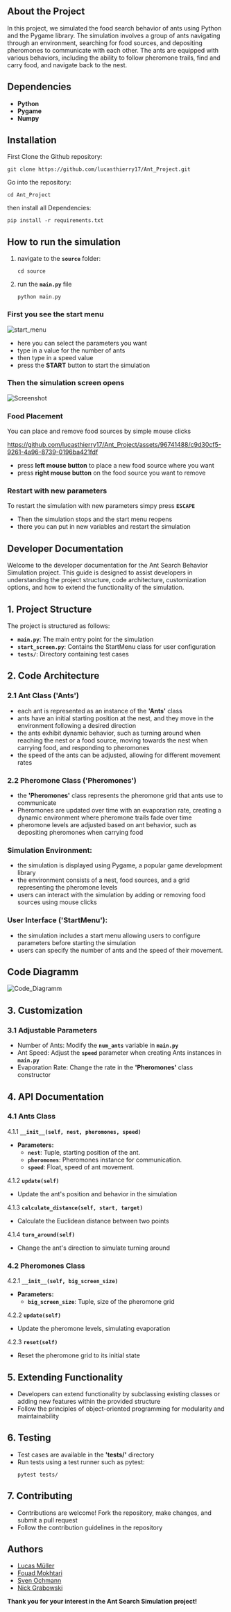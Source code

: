 ## About the Project
In this project, we simulated the food search behavior of ants using Python and the Pygame library. The simulation involves a group of ants navigating through an environment, searching for food sources, and depositing pheromones to communicate with each other. The ants are equipped with various behaviors, including the ability to follow pheromone trails, find and carry food, and navigate back to the nest.

## Dependencies

 - **Python**
 - **Pygame**
 - **Numpy**

## Installation
First Clone the Github repository:
```
git clone https://github.com/lucasthierry17/Ant_Project.git
```
Go into the repository:
```
cd Ant_Project
```
then install all Dependencies:
```
pip install -r requirements.txt
```

## How to run the simulation
1. navigate to the **`source`** folder:
   ```console
   cd source
   ```
2. run the **`main.py`** file
   ```console
   python main.py
   ```
### First you see the start menu
![start_menu](https://github.com/lucasthierry17/Ant_Project/assets/96741488/d2f7ec1c-a1a1-4cbb-847e-0d474dcc7cfe)
- here you can select the parameters you want
- type in a value for the number of ants
- then type in a speed value
- press the **START** button to start the simulation

### Then the simulation screen opens
![Screenshot](simulation_screen.png)

### Food Placement
You can place and remove food sources by simple mouse clicks

https://github.com/lucasthierry17/Ant_Project/assets/96741488/c9d30cf5-9261-4a96-8739-0196ba421fdf
- press **left mouse button** to place a new food source where you want
- press **right mouse button** on the food source you want to remove

### Restart with new parameters
To restart the simulation with new parameters simpy press **`ESCAPE`**

- Then the simulation stops and the start menu reopens
- there you can put in new variables and restart the simulation

## Developer Documentation
Welcome to the developer documentation for the Ant Search Behavior Simulation project. This guide is designed to assist developers in understanding the project structure, code architecture, customization options, and how to extend the functionality of the simulation.

## 1. Project Structure
The project is structured as follows:
- **`main.py`**: The main entry point for the simulation
- **`start_screen.py`**: Contains the StartMenu class for user configuration
- **`tests/`**: Directory containing test cases

## 2. Code Architecture
### 2.1 Ant Class ('Ants')
- each ant is represented as an instance of the **'Ants'** class
- ants have an initial starting position at the nest, and they move in the environment following a desired direction
- the ants exhibit dynamic behavior, such as turning around when reaching the nest or a food source, moving towards the nest when carrying food, and responding to pheromones
- the speed of the ants can be adjusted, allowing for different movement rates

### 2.2 Pheromone Class ('Pheromones')
- the **'Pheromones'** class represents the pheromone grid that ants use to communicate
- Pheromones are updated over time with an evaporation rate, creating a dynamic environment where pheromone trails fade over time
- pheromone levels are adjusted based on ant behavior, such as depositing pheromones when carrying food

### Simulation Environment:
- the simulation is displayed using Pygame, a popular game development library
- the environment consists of a nest, food sources, and a grid representing the pheromone levels
- users can interact with the simulation by adding or removing food sources using mouse clicks

### User Interface ('StartMenu'):
- the simulation includes a start menu allowing users to configure parameters before starting the simulation
- users can specify the number of ants and the speed of their movement.

## Code Diagramm
![Code_Diagramm](https://github.com/lucasthierry17/Ant_Project/assets/96741488/a4b8e4c2-c7da-4e99-bea9-e0ab46e194bf)


## 3. Customization
### 3.1 Adjustable Parameters
- Number of Ants: Modify the **`num_ants`** variable in **`main.py`**
- Ant Speed: Adjust the **`speed`** parameter when creating Ants instances in **`main.py`**
- Evaporation Rate: Change the rate in the **'Pheromones'** class constructor

## 4. API Documentation
### 4.1 Ants Class
4.1.1 **`__init__(self, nest, pheromones, speed)`**
- **Parameters:**
  - **`nest`**: Tuple, starting position of the ant.
  - **`pheromones`**: Pheromones instance for communication.
  - **`speed`**: Float, speed of ant movement.

4.1.2 **`update(self)`**
- Update the ant's position and behavior in the simulation

4.1.3 **`calculate_distance(self, start, target)`**
- Calculate the Euclidean distance between two points

4.1.4 **`turn_around(self)`**
- Change the ant's direction to simulate turning around

### 4.2 Pheromones Class
4.2.1 **`__init__(self, big_screen_size)`**
- **Parameters:**
  - **`big_screen_size`**: Tuple, size of the pheromone grid

4.2.2 **`update(self)`**
- Update the pheromone levels, simulating evaporation

4.2.3 **`reset(self)`**
- Reset the pheromone grid to its initial state

## 5. Extending Functionality
- Developers can extend functionality by subclassing existing classes or adding new features within the provided structure
- Follow the principles of object-oriented programming for modularity and maintainability

## 6. Testing
- Test cases are available in the **'tests/'** directory
- Run tests using a test runner such as pytest:
  ```console
  pytest tests/
  ```

## 7. Contributing
- Contributions are welcome! Fork the repository, make changes, and submit a pull request
- Follow the contribution guidelines in the repository


## Authors

- [Lucas Müller](https://github.com/LucasThierry17)
- [Fouad Mokhtari](https://github.com/Fouad1806)
- [Sven Ochmann](https://github.com/svenatgithub)
- [Nick Grabowski](https://github.com/nickno7)


**Thank you for your interest in the Ant Search Simulation project!**  


